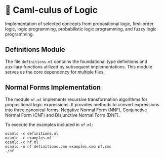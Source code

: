 # 🐫 Caml-culus of Logic

Implementation of selected concepts from propositional logic, first-order logic, logic programming, probabilistic logic programming, and fuzzy logic programming.

## Definitions Module

The file `definitions.ml` contains the foundational type definitions and auxiliary functions utilized by subsequent implementations. This module serves as the core dependency for multiple files.

## Normal Forms Implementation

The module `nf.ml` implements recursive transformation algorithms for propositional logic expressions. It provides methods to convert expressions into three canonical forms: Negative Normal Form (NNF), Conjunctive Normal Form (CNF) and Disjunctive Normal Form (DNF).

To execute the examples included in `nf.ml`:

```
ocamlc -c definitions.ml
ocamlc -c examples.ml
ocamlc -c nf.ml
ocamlc -o nf definitions.cmo examples.cmo nf.cmo
./nf
```
